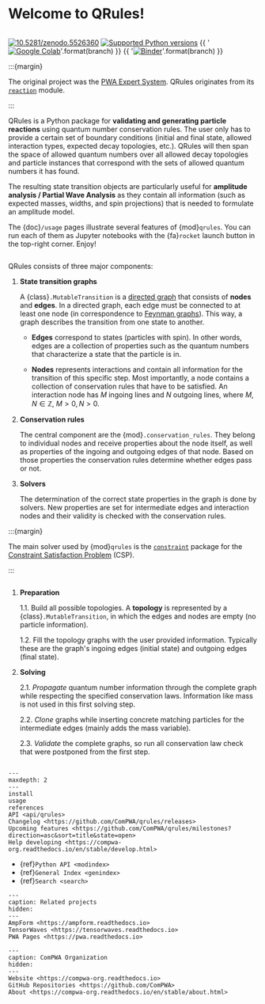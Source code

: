 # Welcome to QRules!

```{title} Welcome

```

<!-- prettier-ignore-start -->
<!-- markdownlint-disable -->
[![10.5281/zenodo.5526360](https://zenodo.org/badge/doi/10.5281/zenodo.5526360.svg)](https://doi.org/10.5281/zenodo.5526360)
[![Supported Python versions](https://img.shields.io/pypi/pyversions/qrules)](https://pypi.org/project/qrules)
{{ '[![Google Colab](https://colab.research.google.com/assets/colab-badge.svg)](https://colab.research.google.com/github/ComPWA/qrules/blob/{})'.format(branch) }}
{{ '[![Binder](https://static.mybinder.org/badge_logo.svg)](https://mybinder.org/v2/gh/ComPWA/qrules/{}?filepath=docs/usage)'.format(branch) }}
<!-- markdownlint-enable -->
<!-- prettier-ignore-end -->

:::{margin}

The original project was the [PWA Expert System](https://expertsystem.readthedocs.io).
QRules originates from its
[`reaction`](https://expertsystem.readthedocs.io/en/stable/api/expertsystem.reaction.html)
module.

:::

QRules is a Python package for **validating and generating particle reactions** using
quantum number conservation rules. The user only has to provide a certain set of
boundary conditions (initial and final state, allowed interaction types, expected decay
topologies, etc.). QRules will then span the space of allowed quantum numbers over all
allowed decay topologies and particle instances that correspond with the sets of allowed
quantum numbers it has found.

The resulting state transition objects are particularly useful for **amplitude analysis
/ Partial Wave Analysis** as they contain all information (such as expected masses,
widths, and spin projections) that is needed to formulate an amplitude model.

The {doc}`/usage` pages illustrate several features of {mod}`qrules`. You can run each
of them as Jupyter notebooks with the {fa}`rocket` launch button in the top-right
corner. Enjoy!

```{rubric} Internal design

```

QRules consists of three major components:

1. **State transition graphs**

   A {class}`.MutableTransition` is a
   [directed graph](https://en.wikipedia.org/wiki/Directed_graph) that consists of
   **nodes** and **edges**. In a directed graph, each edge must be connected to at least
   one node (in correspondence to
   [Feynman graphs](https://en.wikipedia.org/wiki/Feynman_diagram)). This way, a graph
   describes the transition from one state to another.

   - **Edges** correspond to states (particles with spin). In other words, edges are a
     collection of properties such as the quantum numbers that characterize a state that
     the particle is in.

   - **Nodes** represents interactions and contain all information for the transition of
     this specific step. Most importantly, a node contains a collection of conservation
     rules that have to be satisfied. An interaction node has $M$ ingoing lines and $N$
     outgoing lines, where $M,N \in \mathbb{Z}$, $M > 0, N > 0$.

2. **Conservation rules**

   The central component are the {mod}`.conservation_rules`. They belong to individual
   nodes and receive properties about the node itself, as well as properties of the
   ingoing and outgoing edges of that node. Based on those properties the conservation
   rules determine whether edges pass or not.

3. **Solvers**

   The determination of the correct state properties in the graph is done by solvers.
   New properties are set for intermediate edges and interaction nodes and their
   validity is checked with the conservation rules.

:::{margin}

The main solver used by {mod}`qrules` is the
[`constraint`](https://labix.org/doc/constraint) package for the
[Constraint Satisfaction Problem](https://en.wikipedia.org/wiki/Constraint_satisfaction_problem)
(CSP).

:::

```{rubric} QRules workflow

```

1. **Preparation**

   1.1. Build all possible topologies. A **topology** is represented by a
   {class}`.MutableTransition`, in which the edges and nodes are empty (no particle
   information).

   1.2. Fill the topology graphs with the user provided information. Typically these are
   the graph's ingoing edges (initial state) and outgoing edges (final state).

2. **Solving**

   2.1. _Propagate_ quantum number information through the complete graph while
   respecting the specified conservation laws. Information like mass is not used in this
   first solving step.

   2.2. _Clone_ graphs while inserting concrete matching particles for the intermediate
   edges (mainly adds the mass variable).

   2.3. _Validate_ the complete graphs, so run all conservation law check that were
   postponed from the first step.

```{rubric} Table of Contents

```

```{toctree}
---
maxdepth: 2
---
install
usage
references
API <api/qrules>
Changelog <https://github.com/ComPWA/qrules/releases>
Upcoming features <https://github.com/ComPWA/qrules/milestones?direction=asc&sort=title&state=open>
Help developing <https://compwa-org.readthedocs.io/en/stable/develop.html>
```

- {ref}`Python API <modindex>`
- {ref}`General Index <genindex>`
- {ref}`Search <search>`

```{toctree}
---
caption: Related projects
hidden:
---
AmpForm <https://ampform.readthedocs.io>
TensorWaves <https://tensorwaves.readthedocs.io>
PWA Pages <https://pwa.readthedocs.io>
```

```{toctree}
---
caption: ComPWA Organization
hidden:
---
Website <https://compwa-org.readthedocs.io>
GitHub Repositories <https://github.com/ComPWA>
About <https://compwa-org.readthedocs.io/en/stable/about.html>
```
